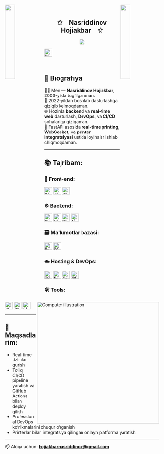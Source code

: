 <img
  align="left"
  src="https://user-images.githubusercontent.com/65187002/144930161-2f783401-8d27-4fdf-a2f7-cc0ba32f1f1f.gif"
  width="25%"
  style="display:inline;">

<img
    align="right"
    src="https://user-images.githubusercontent.com/65187002/144930161-2f783401-8d27-4fdf-a2f7-cc0ba32f1f1f.gif"
    width="25%"
    style="display:inline;">
<br>

<p align="center">
    <h2 align="center">✩&emsp;Nasriddinov Hojiakbar&emsp;✩</h2>
</p>

<p align="center">
    <img src="https://readme-typing-svg.herokuapp.com/?lines=Salom+dunyo!;Profilimga+xush+kelibsiz!;Proyektlarimni+ko%27rib+chiqing!&font=Fira%20Code&color=%23D62F79&center=true&width=300&height=50">
</p>

<p align="left">

  <a href="mailto:your_email@example.com">
    <code><img height="25" src="https://img.shields.io/badge/Gmail-FF0000?style=flat&logo=Gmail&logoColor=white" alt="Gmail"/></code>
  </a>
  <!-- Ijtimoiy tarmoqlar uchun havolalarni shu yerga qo‘shishingiz mumkin -->
</p>

<br/>

## 👤 Biografiya

🧑‍💻 Men — **Nasriddinov Hojiakbar**, 2006-yilda tug‘ilganman.  
🚀 2022-yildan boshlab dasturlashga qiziqib kelmoqdaman.  
🌐 Hozirda **backend** va **real-time web** dasturlash, **DevOps**, va **CI/CD** sohalariga qiziqaman.  
📡 FastAPI asosida **real-time printing**, **WebSocket**, va **printer integratsiyasi** ustida loyihalar ishlab chiqmoqdaman.

---

## 📚 Tajribam:

<img src="https://raw.githubusercontent.com/MicaelliMedeiros/micaellimedeiros/master/image/computer-illustration.png" width="400px" align="right" alt="Computer illustration">

### 🚀 Front-end:

<code><img height="25" src="https://img.shields.io/badge/React-000000?style=flat&logo=React" alt="React"/></code>
<code><img height="25" src="https://img.shields.io/badge/TailwindCSS-38bdf8?style=flat&logo=tailwindcss" alt="TailwindCSS"/></code>
<code><img height="25" src="https://img.shields.io/badge/PrimeReact-00acc1?style=flat&logo=react" alt="PrimeReact"/></code>

### ⚙️ Backend:

<code><img height="25" src="https://img.shields.io/badge/Python-3776AB?style=flat&logo=python&logoColor=white" alt="Python"/></code>
<code><img height="25" src="https://img.shields.io/badge/FastAPI-009688?style=flat&logo=fastapi&logoColor=white" alt="FastAPI"/></code>
<code><img height="25" src="https://img.shields.io/badge/WebSocket-000000?style=flat&logo=websocket&logoColor=white" alt="WebSocket"/></code>
<code><img height="25" src="https://img.shields.io/badge/Alembic-000000?style=flat&logo=alembic" alt="Alembic"/></code>

### 🗃️ Ma'lumotlar bazasi:

<code><img height="25" src="https://img.shields.io/badge/PostgreSQL-316192?style=flat&logo=postgresql&logoColor=white" alt="PostgreSQL"/></code>
<code><img height="25" src="https://img.shields.io/badge/SQLite-003B57?style=flat&logo=sqlite&logoColor=white" alt="SQLite"/></code>

### ☁️ Hosting & DevOps:

<code><img height="25" src="https://img.shields.io/badge/AWS EC2-FF9900?style=flat&logo=amazon-aws&logoColor=white" alt="AWS"/></code>
<code><img height="25" src="https://img.shields.io/badge/Nginx-009639?style=flat&logo=nginx&logoColor=white" alt="Nginx"/></code>
<code><img height="25" src="https://img.shields.io/badge/Gunicorn-499848?style=flat&logo=gunicorn&logoColor=white" alt="Gunicorn"/></code>
<code><img height="25" src="https://img.shields.io/badge/PM2-2B037A?style=flat&logo=pm2&logoColor=white" alt="PM2"/></code>

### 🛠️ Tools:

<code><img height="25" src="https://img.shields.io/badge/VS Code-007ACC?style=flat&logo=visual-studio-code&logoColor=white" alt="VSCode"/></code>
<code><img height="25" src="https://img.shields.io/badge/Postman-FF6C37?style=flat&logo=postman&logoColor=white" alt="Postman"/></code>
<code><img height="25" src="https://img.shields.io/badge/Figma-000000?style=flat&logo=figma&logoColor=white" alt="Figma"/></code>

---

## 📌 Maqsadlarim:
- Real-time tizimlar qurish
- To‘liq CI/CD pipeline yaratish va GitHub Actions bilan deploy qilish
- Professional DevOps ko‘nikmalarini chuqur o‘rganish
- Printerlar bilan integratsiya qilingan onlayn platforma yaratish

---

📫 Aloqa uchun: **hojiakbarnasriddinov@gmail.com**

